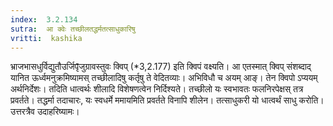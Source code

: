 ```yaml
---
index:  3.2.134
sutra:  आ क्वेः तच्छीलतद्धर्मतत्साधुकारिषु
vritti:  kashika 
---
```


भ्राजभासधुर्विद्युतौउर्जिपृ̄जुग्रावस्तुवः क्विप् (*3,2.177) इति क्विपं वक्ष्यति। आ एतस्मात् क्विप् संशब्दाद् यानित ऊर्ध्वमनुक्रमिष्यामस् तच्छीलादिषु कर्तृषु ते वेदितव्याः। अभिविधौ च अयम् आङ्। तेन क्विपो ऽप्ययम् अर्थनिर्देशः। तदिति धात्वर्थः शीलादि विशेषणत्वेन निर्दिश्यते। तच्छीलो यः स्वभावतः फलनिरपेक्षस् तत्र प्रवर्तते। तद्धर्मा तदाचारः, यः स्वधर्मे ममायमिति प्रवर्तते विनापि शीलेन। तत्साधुकरी यो धात्वर्थं साधु करोति। उत्तरत्रैव उदाहरिष्यामः।


